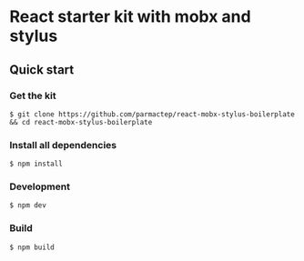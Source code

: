 # React starter kit with mobx and stylus
## Quick start
### Get the kit
```
$ git clone https://github.com/parmactep/react-mobx-stylus-boilerplate && cd react-mobx-stylus-boilerplate
```
### Install all dependencies
```
$ npm install
```
### Development
```
$ npm dev
```
### Build
```
$ npm build
```
